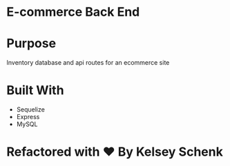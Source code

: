 # E-commerce Back End

# Purpose
Inventory database and api routes for an ecommerce site

# Built With
* Sequelize
* Express
* MySQL

# Refactored with ♥️ By Kelsey Schenk

